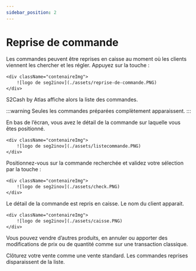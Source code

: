 ```yaml
---
sidebar_position: 2
---
```


# Reprise de commande

Les commandes peuvent être reprises en caisse au moment où les clients viennent les chercher et les régler. Appuyez sur la touche :


    <div className="contenaireImg">
        ![logo de seg2inov](./assets/reprise-de-commande.PNG) 
    </div>


S2Cash by Atlas affiche alors la liste des commandes.

:::warning
Seules les commandes préparées complètement apparaissent.
:::

En bas de l’écran, vous avez le détail de la commande sur laquelle vous êtes positionné.

    <div className="contenaireImg">
        ![logo de seg2inov](./assets/listecommande.PNG) 
    </div>

Positionnez-vous sur la commande recherchée et validez votre sélection par la touche : 

    <div className="contenaireImg">
        ![logo de seg2inov](./assets/check.PNG) 
    </div>

Le détail de la commande est repris en caisse.
Le nom du client apparait.

    <div className="contenaireImg">
        ![logo de seg2inov](./assets/caisse.PNG) 
    </div>


Vous pouvez vendre d’autres produits, en annuler ou apporter des modifications de prix ou de quantité comme sur une transaction classique.


Clôturez votre vente comme une vente standard. Les commandes reprises disparaissent de la liste.